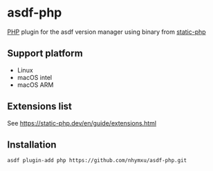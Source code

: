 # asdf-php

[PHP](https://www.php.net) plugin for the asdf version manager using binary from [static-php](https://static-php.dev/en/guide/action-build.html)

## Support platform

- Linux
- macOS intel
- macOS ARM

## Extensions list

See https://static-php.dev/en/guide/extensions.html


## Installation

```bash
asdf plugin-add php https://github.com/nhymxu/asdf-php.git
```
